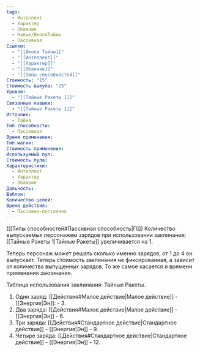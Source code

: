 ```yaml
---
tags:
  - Интеллект
  - Характер
  - Обаяние
  - Навык/ШколаТайны
  - Пассивная
Ссылки:
  - "[[Школа Тайны]]"
  - "[[Интеллект]]"
  - "[[Характер]]"
  - "[[Обаяние]]"
  - "[[Типы способностей]]"
Стоимость: "15"
Стоимость выкупа: "25"
Уровни:
  - "[[Тайные Ракеты 1]]"
Связанные навыки:
  - "[[Тайные Ракеты 1]]"
Источник:
  - Тайна
Тип способности:
  - Пассивная
Время применения: 
Тип магии: 
Стоимость применения: 
Используемый пул: 
Стоимость пула: 
Характеристики:
  - Интеллект
  - Характер
  - Обаяние
Дальность: 
Шаблон: 
Количество целей: 
Время действия:
  - Пассивно-постоянно
---
```

([[Типы способностей#Пассивная способность|П]]) Количество выпускаемых персонажем зарядов при использовании заклинания: [[Тайные Ракеты 1|Тайные Ракеты]] увеличивается на 1. 

Теперь персонаж может решать сколько именно зарядов, от 1 до 4 он выпускает. Теперь стоимость заклинания не фиксированная, а зависит от количества выпущенных зарядов. То же самое касается и времени применения заклинания.

Таблица использования заклинания: Тайные Ракеты. 

1. Один заряд: [[Действия#Малое действие|Малое действие]] - [[Энергия|Эн]]: - 3. 
2. Два заряда: [[Действия#Малое действие|Малое действие]] - [[Энергия|Эн]] - 6.
3. Три заряда: [[Действия#Стандартное действие|Стандартное действие]] - [[Энергия|Эн]] - 9.
4. Четыре заряда: [[Действия#Стандартное действие|Стандартное действие]] - [[Энергия|Эн]] - 12.